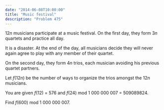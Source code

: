 ```yaml
---
date: "2014-06-08T10:00:00"
title: "Music festival"
description: "Problem 475"
---
```


<p>12<var>n</var> musicians participate at a music festival. On the first day, they form 3<var>n</var> quartets and practice all day.</p>
<p>It is a disaster. At the end of the day, all musicians decide they will never again agree to play with any member of their quartet.</p>
<p>On the second day, they form 4<var>n</var> trios, each musician avoiding his previous quartet partners.</p>
<p>Let <var>f</var>(12<var>n</var>) be the number of ways to organize the trios amongst the 12<var>n</var> musicians.</p>
<p>You are given <var>f</var>(12) = 576 and <var>f</var>(24) mod 1 000 000 007 = 509089824.</p>
<p>Find <var>f</var>(600) mod 1 000 000 007.</p>

